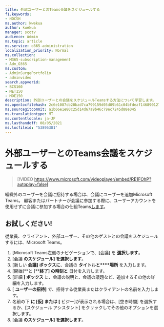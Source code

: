 ```yaml
---
title: 外部ユーザーとのTeams会議をスケジュールする
f1.keywords:
- NOCSH
ms.author: kwekua
author: kwekua
manager: scotv
audience: Admin
ms.topic: article
ms.service: o365-administration
localization_priority: Normal
ms.collection:
- M365-subscription-management
- Adm_O365
ms.custom:
- AdminSurgePortfolio
- adminvideo
search.appverid:
- BCS160
- MET150
- MOE150
description: 外部ユーザーとの会議をスケジュールTeamsする方法について学習します。
ms.openlocfilehash: 2c6e1087cb20bad7ca799159d05d09b61c04bfdeaf146890127d10365155a2b4
ms.sourcegitcommit: a1b66e1e80c25d14d67a9b46c79ec7245d88e045
ms.translationtype: MT
ms.contentlocale: ja-JP
ms.lasthandoff: 08/05/2021
ms.locfileid: "53896381"
---
```

# <a name="schedule-a-teams-meeting-with-external-users"></a>外部ユーザーとのTeams会議をスケジュールする

> [!VIDEO https://www.microsoft.com/videoplayer/embed/RE1FOhP?autoplay=false]

組織外のユーザーを会議に招待する場合は、会議にユーザーを追加Microsoft Teams。 顧客またはパートナーが会議に参加する際に、ユーザーアカウントを使用せずに会議に参加する場合の仕組Teams[します](https://support.microsoft.com/office/c6efc38f-4e03-4e79-b28f-e65a4c039508)。

## <a name="try-it"></a>お試しください!

従業員、クライアント、外部ユーザー、その他のゲストとの会議をスケジュールするには、Microsoft Teams。 

1. [Microsoft Teams左側のナビゲーションで、[会議] を **選択します**。
2. [会議 **のスケジュール] を選択します**。
3. [新しい **会議] ボックスに**、会議の **タイトルと****場所** を入力します。
4. [開始]**と [****終了] の時刻と** 日付を入力します。
5. [詳細 **] ボックス** に、会議の説明と、会議の議題など、追加するその他の詳細を入力します。
6. [ **ユーザーの招待]** で、招待する従業員またはクライアントの名前を入力します。
7. 名前の下 **に [仮] または** **[** ビジー]が表示される場合は、[空き時間] を選択するか、[スケジュール アシスタント] をクリックしてその他のオプションを選択します。
8. [会議 **のスケジュール] を選択します**。
